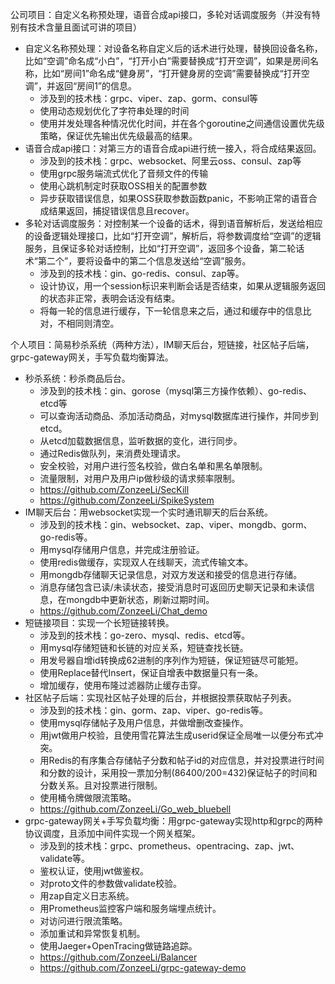 公司项目：自定义名称预处理，语音合成api接口，多轮对话调度服务（并没有特别有技术含量且面试可讲的项目）

- 自定义名称预处理：对设备名称自定义后的话术进行处理，替换回设备名称，比如“空调”命名成“小白”，“打开小白”需要替换成“打开空调”，如果是房间名称，比如“房间1”命名成“健身房”，“打开健身房的空调”需要替换成“打开空调”，并返回“房间1”的信息。
  - 涉及到的技术栈：grpc、viper、zap、gorm、consul等
  - 使用动态规划优化了字符串处理的时间
  - 使用并发处理各种情况优化时间，并在各个goroutine之间通信设置优先级策略，保证优先输出优先级最高的结果。
- 语音合成api接口：对第三方的语音合成api进行统一接入，将合成结果返回。
  - 涉及到的技术栈：grpc、websocket、阿里云oss、consul、zap等
  - 使用grpc服务端流式优化了音频文件的传输
  - 使用心跳机制定时获取OSS相关的配置参数
  - 异步获取错误信息，如果OSS获取参数函数panic，不影响正常的语音合成结果返回，捕捉错误信息且recover。
- 多轮对话调度服务：对控制某一个设备的话术，得到语音解析后，发送给相应的设备逻辑处理接口，比如“打开空调”，解析后，将参数调度给“空调”的逻辑服务，且保证多轮对话控制，比如“打开空调”，返回多个设备，第二轮话术“第二个”，要将设备中的第二个信息发送给“空调”服务。
  - 涉及到的技术栈：gin、go-redis、consul、zap等。
  - 设计协议，用一个session标识来判断会话是否结束，如果从逻辑服务返回的状态非正常，表明会话没有结束。
  - 将每一轮的信息进行缓存，下一轮信息来之后，通过和缓存中的信息比对，不相同则清空。

个人项目：简易秒杀系统（两种方法），IM聊天后台，短链接，社区帖子后端，grpc-gateway网关，手写负载均衡算法。

- 秒杀系统：秒杀商品后台。
  - 涉及到的技术栈：gin、gorose（mysql第三方操作依赖）、go-redis、etcd等
  - 可以查询活动商品、添加活动商品，对mysql数据库进行操作，并同步到etcd。
  - 从etcd加载数据信息，监听数据的变化，进行同步。
  - 通过Redis做队列，来消费处理请求。
  - 安全校验，对用户进行签名校验，做白名单和黑名单限制。
  - 流量限制，对用户及用户ip做秒级的请求频率限制。
  - https://github.com/ZonzeeLi/SecKill
  - https://github.com/ZonzeeLi/SpikeSystem
- IM聊天后台：用websocket实现一个实时通讯聊天的后台系统。
  - 涉及到的技术栈：gin、websocket、zap、viper、mongdb、gorm、go-redis等。
  - 用mysql存储用户信息，并完成注册验证。
  - 使用redis做缓存，实现双人在线聊天，流式传输文本。
  - 用mongdb存储聊天记录信息，对双方发送和接受的信息进行存储。
  - 消息存储包含已读/未读状态，接受消息时可返回历史聊天记录和未读信息，在mongdb中更新状态，刷新过期时间。
  - https://github.com/ZonzeeLi/Chat_demo
- 短链接项目：实现一个长短链接转换。
  - 涉及到的技术栈：go-zero、mysql、redis、etcd等。
  - 用mysql存储短链和长链的对应关系，短链查找长链。
  - 用发号器自增id转换成62进制的序列作为短链，保证短链尽可能短。
  - 使用Replace替代Insert，保证自增表中数据量只有一条。
  - 增加缓存，使用布隆过滤器防止缓存击穿。
- 社区帖子后端：实现社区帖子处理的后台，并根据投票获取帖子列表。
  - 涉及到的技术栈：gin、gorm、zap、viper、go-redis等。
  - 使用mysql存储帖子及用户信息，并做增删改查操作。
  - 用jwt做用户校验，且使用雪花算法生成userid保证全局唯一以便分布式冲突。
  - 用Redis的有序集合存储帖子分数和帖子id的对应信息，并对投票进行时间和分数的设计，采用投一票加分制(86400/200=432)保证帖子的时间和分数关系。且对投票进行限制。
  - 使用桶令牌做限流策略。
  - https://github.com/ZonzeeLi/Go_web_bluebell
- grpc-gateway网关+手写负载均衡：用grpc-gateway实现http和grpc的两种协议调度，且添加中间件实现一个网关框架。
  - 涉及到的技术栈：grpc、prometheus、opentracing、zap、jwt、validate等。
  - 鉴权认证，使用jwt做鉴权。
  - 对proto文件的参数做validate校验。
  - 用zap自定义日志系统。
  - 用Prometheus监控客户端和服务端埋点统计。
  - 对访问进行限流策略。
  - 添加重试和异常恢复机制。
  - 使用Jaeger+OpenTracing做链路追踪。
  - https://github.com/ZonzeeLi/Balancer
  - https://github.com/ZonzeeLi/grpc-gateway-demo
